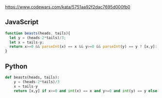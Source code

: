 https://www.codewars.com/kata/5751aa92f2dac7695d000fb0

## JavaScript
```js
function beasts(heads, tails){
  let y = (heads-2*tails)/3;
  let x = tails-y;
  return x>=0 && parseInt(x) == x && y>=0 && parseInt(y) == y ? [x,y]:'No solutions'
}
```

## Python
```python
def beasts(heads, tails):
    y = (heads-2*tails)/3
    x = tails-y
    return [x,y] if x>=0 and int(x) == x and y>=0 and int(y) == y else 'No solutions'
```